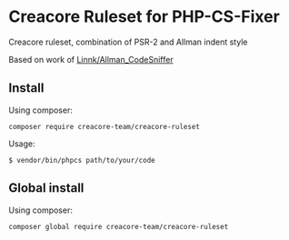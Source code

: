 # Creacore Ruleset for PHP-CS-Fixer

Creacore ruleset, combination of PSR-2 and Allman indent style

Based on work of [Linnk/Allman_CodeSniffer](https://github.com/Linnk/Allman_CodeSniffer)


## Install

Using composer:

```
composer require creacore-team/creacore-ruleset
```

Usage:

```
$ vendor/bin/phpcs path/to/your/code
```


## Global install

Using composer:

```
composer global require creacore-team/creacore-ruleset
```
